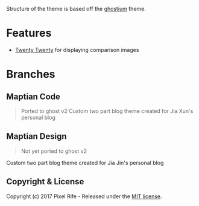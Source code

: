 Structure of the theme is based off the [ghostium](https://github.com/oswaldoacauan/ghostium) theme.

# Features
- [Twenty Twenty](https://zurb.com/playground/twentytwenty) for displaying comparison images


# Branches

## Maptian Code
> Ported to ghost v2
Custom two part blog theme created for Jia Xun's personal blog

## Maptian Design
> Not yet ported to ghost v2

Custom two part blog theme created for Jia Jin's personal blog


## Copyright & License

Copyright (c) 2017 Pixel Rife - Released under the [MIT license](LICENSE).
